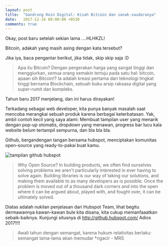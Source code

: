 ```yaml
---
layout: post
title:  "Gandrung Koin Digital: Kisah Bitcoin dan sanak-saudaranya"
date:   2017-12-16 09:00:00 +0530
comments: true
---
```


Okay, post baru setelah sekian lama ....HLHKZL!

Bitcoin, adakah yang masih asing dengan kata tersebut?

Jika iya, baca pengantar berikut, jika tidak, skip skip saja :D

> Apa itu Bitcoin?
Dengan pergerakan harga yang sangat tinggi dan menggiurkan, semua orang semakin tertuju pada satu hal: bitcoin, apaan sih Bitcoin!? Ia adalah kreasi pertama dari teknologi tingkat tinggi bernama Blockchain, sebuah buku arsip raksasa digital yang super-rumit dan kompleks.



Tahun baru 2017 menjelang, dan ini harus dirayakan!

Terkadang sebagai web developer, kita punya banyak masalah saat mencoba merangkai sebuah produk karena berbagai keterbatasan. Yak, ambil contoh kecil yang saya alami: Membuat tampilan user yang menarik dengan pop-up otomatis, dropdown yang menawan, progress bar lucu kala website belum tertampil sempurna, dan bla bla bla.

Github, bergandengan tangan bersama hubspot, menciptakan komunitas open-source yang ready-to-pakai buat kamu.

![tampilan github hubspot](http://i.imgur.com/4zNEbdq.jpg)

> Why Open Source?
In building products, we often find ourselves solving problems we aren't particularly interested in ever having to solve again. Building libraries is our way of taking our solutions, and making them available to as many developers as is possible. Once the problem is moved out of a thousand dark corners and into the open where it can be argued about, played with, and fought over, it can be ultimately solved.

Diatas adalah nukilan penjelasan dari Hubspot Team, lihat begitu dermawannya kawan-kawan bule kita disana, kita cukup memanfaaatkan sebaik-baiknya. Kunjungi situsnya di <http://github.hubspot.com/> Adios 2017!!!!

> Awali tahun dengan semangat, karena hukum relativitas berlaku: semangat lama-lama akan memudar *ngacir - MRS